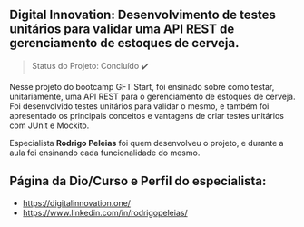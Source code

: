 <h2>Digital Innovation: Desenvolvimento de testes unitários para validar uma API REST de gerenciamento de estoques de cerveja.</h2>

> Status do Projeto: Concluído :heavy_check_mark:

Nesse projeto do bootcamp GFT Start, foi ensinado sobre como testar, unitariamente, uma API REST para o gerenciamento de estoques de cerveja. Foi desenvolvido testes unitários para validar o mesmo, e também foi apresentado os principais conceitos e vantagens de criar testes unitários com JUnit e Mockito.

Especialista **Rodrigo Peleias** foi quem desenvolveu o projeto, e durante a aula foi ensinando cada funcionalidade do mesmo.



## Página da Dio/Curso e Perfil do especialista:

  - https://digitalinnovation.one/
  - https://www.linkedin.com/in/rodrigopeleias/

